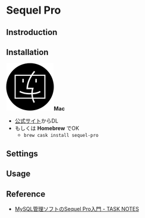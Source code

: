 # Sequel Pro
## Instroduction

## Installation
<img src="../99.images/icon_mac_bkc.png"><strong>Mac</strong>
- [公式サイト](http://www.sequelpro.com/)からDL
- もしくは **Homebrew** でOK
	* `brew cask install sequel-pro`

## Settings

## Usage

## Reference
- [MySQL管理ソフトのSequel Pro入門 - TASK NOTES](http://www.task-notes.com/entry/20150131/1422699221)
